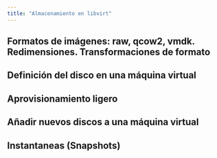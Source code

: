 ```yaml
---
title: "Almacenamiento en libvirt"
---
```


## Formatos de imágenes: raw, qcow2, vmdk. Redimensiones. Transformaciones de formato

## Definición del disco en una máquina virtual

## Aprovisionamiento ligero

## Añadir nuevos discos a una máquina virtual

## Instantaneas (Snapshots)